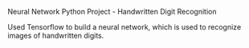 Neural Network Python Project - Handwritten Digit Recognition

Used Tensorflow to build a neural network, which is used to recognize images of handwritten digits.
